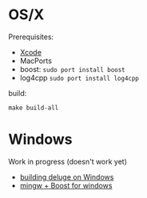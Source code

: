 # OS/X #

Prerequisites:
  * [Xcode](http://developer.apple.com/tools/xcode/)
  * MacPorts
  * boost: `sudo port install boost`
  * log4cpp `sudo port install log4cpp`

build:
```
make build-all
```

# Windows #

Work in progress (doesn't work yet)
  * [building deluge on Windows](http://www.slurdge.org/deluge-on-windows)
  * [mingw + Boost for windows](http://nuwen.net/mingw.html)